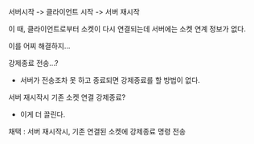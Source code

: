 서버시작 -> 클라이언트 시작 -> 서버 재시작

이 때, 클라이언트로부터 소켓이 다시 연결되는데 서버에는 소켓 연계 정보가 없다.

이를 어찌 해결하지...

강제종료 전송...?

- 서버가 전송조차 못 하고 종료되면 강제종료를 할 방법이 없다.

서버 재시작시 기존 소켓 연결 강제종료?

- 이게 더 끌린다.

채택 : 서버 재시작시, 기존 연결된 소켓에 강제종료 명령 전송
